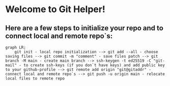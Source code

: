 **Welcome to Git Helper!**
==========================
Here are a few steps to initialize your repo and to connect local and remote repo`s:
------------------------------------------------------------------------------------

```mermaid
graph LR;
    git init - local repo initialization --> git add --all - choose saving files --> git commit -m "comment" - save files patch --> git branch -M main - create main branch --> ssh-keygen -t ed25519 -C "git-mail" - to create ssh-keys (if you don`t have keys) and add public key to your github-profile --> git remote add origin "git@gitaddr" - connect local and remote repo`s --> git push -u origin main - relocate local files to remote repo
```